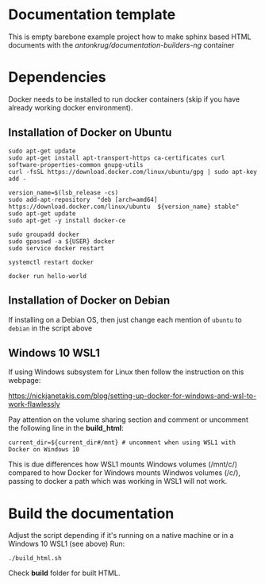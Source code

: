 # Documentation template

This is empty barebone example project how to make sphinx based HTML documents with the *antonkrug/documentation-builders-ng* container

# Dependencies

Docker needs to be installed to run docker containers (skip if you have already working docker environment).

## Installation of Docker on Ubuntu


```
sudo apt-get update
sudo apt-get install apt-transport-https ca-certificates curl software-properties-common gnupg-utils 
curl -fsSL https://download.docker.com/linux/ubuntu/gpg | sudo apt-key add -

version_name=$(lsb_release -cs)
sudo add-apt-repository  "deb [arch=amd64] https://download.docker.com/linux/ubuntu  ${version_name} stable"
sudo apt-get update
sudo apt-get -y install docker-ce

sudo groupadd docker
sudo gpasswd -a ${USER} docker
sudo service docker restart

systemctl restart docker

docker run hello-world
```

## Installation of Docker on Debian

If installing on a Debian OS, then just change each mention of ```ubuntu``` to ```debian``` in the script above

## Windows 10 WSL1 

If using Windows subsystem for Linux then follow the instruction on this webpage:

https://nickjanetakis.com/blog/setting-up-docker-for-windows-and-wsl-to-work-flawlessly

Pay attention on the volume sharing section and comment or uncomment the following line in the **build_html**:
```
current_dir=${current_dir#/mnt} # uncomment when using WSL1 with Docker on Windows 10
```
This is due differences how WSL1 mounts Windows volumes (/mnt/c/) compared to how Docker for Windows mounts Windwos volumes (/c/), passing to docker a path which was working in WSL1 will not work.

# Build the documentation


Adjust the script depending if it's running on a native machine or in a Windows 10 WSL1 (see above)
Run:

```./build_html.sh```

Check **build** folder for built HTML.
